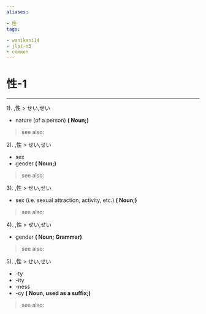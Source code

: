 ```yaml
---
aliases:
    
- 性
tags:
    
- wanikani14
- jlpt-n3
- common
---
```


# 性-1
---
1).
,性 > せい,せい

- nature (of a person)
**( Noun;)**
> see also: 
            
2).
,性 > せい,せい

- sex
- gender
**( Noun;)**
> see also: 
            
3).
,性 > せい,せい

- sex (i.e. sexual attraction, activity, etc.)
**( Noun;)**
> see also: 
            
4).
,性 > せい,せい

- gender
**( Noun; Grammar)**
> see also: 
            
5).
,性 > せい,せい

- -ty
- -ity
- -ness
- -cy
**( Noun, used as a suffix;)**
> see also: 
            